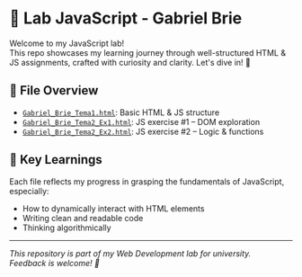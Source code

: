 # 🚀 Lab JavaScript - Gabriel Brie

Welcome to my JavaScript lab!  
This repo showcases my learning journey through well-structured HTML & JS assignments, crafted with curiosity and clarity. Let's dive in! 🌊

## 📁 File Overview

- [`Gabriel_Brie_Tema1.html`](Gabriel_Brie_Tema1.html): Basic HTML & JS structure  
- [`Gabriel_Brie_Tema2_Ex1.html`](Gabriel_Brie_Tema2_Ex1.html): JS exercise #1 – DOM exploration  
- [`Gabriel_Brie_Tema2_Ex2.html`](Gabriel_Brie_Tema2_Ex2.html): JS exercise #2 – Logic & functions

## 🧠 Key Learnings

Each file reflects my progress in grasping the fundamentals of JavaScript, especially:
- How to dynamically interact with HTML elements
- Writing clean and readable code
- Thinking algorithmically
  
---

_This repository is part of my Web Development lab for university.  
Feedback is welcome! 🌱_
